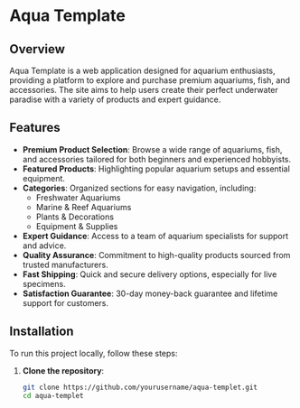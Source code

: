 # Aqua Template

## Overview
Aqua Template is a web application designed for aquarium enthusiasts, providing a platform to explore and purchase premium aquariums, fish, and accessories. The site aims to help users create their perfect underwater paradise with a variety of products and expert guidance.

## Features
- **Premium Product Selection**: Browse a wide range of aquariums, fish, and accessories tailored for both beginners and experienced hobbyists.
- **Featured Products**: Highlighting popular aquarium setups and essential equipment.
- **Categories**: Organized sections for easy navigation, including:
  - Freshwater Aquariums
  - Marine & Reef Aquariums
  - Plants & Decorations
  - Equipment & Supplies
- **Expert Guidance**: Access to a team of aquarium specialists for support and advice.
- **Quality Assurance**: Commitment to high-quality products sourced from trusted manufacturers.
- **Fast Shipping**: Quick and secure delivery options, especially for live specimens.
- **Satisfaction Guarantee**: 30-day money-back guarantee and lifetime support for customers.

## Installation
To run this project locally, follow these steps:

1. **Clone the repository**:
   ```bash
   git clone https://github.com/yourusername/aqua-templet.git
   cd aqua-templet
